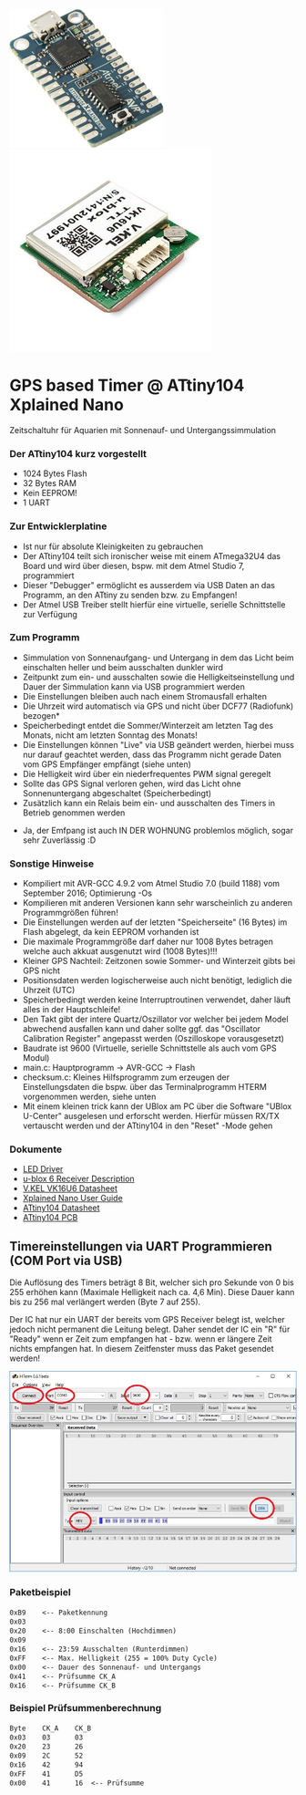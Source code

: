 ![Logo](https://raw.githubusercontent.com/sh3bang/sunrisetimer/master/resources/ATtiny104.png)
![UBLOX VK16U6](https://raw.githubusercontent.com/sh3bang/sunrisetimer/master/resources/UBLOX-vk16u6.jpg)

# GPS based Timer @ ATtiny104 Xplained Nano
Zeitschaltuhr für Aquarien mit Sonnenauf- und Untergangssimmulation

### Der ATtiny104 kurz vorgestellt
- 1024 Bytes Flash
- 32 Bytes RAM
- Kein EEPROM!
- 1 UART

### Zur Entwicklerplatine
- Ist nur für absolute Kleinigkeiten zu gebrauchen
- Der ATtiny104 teilt sich ironischer weise mit einem ATmega32U4 das Board und wird über diesen, bspw. mit dem Atmel Studio 7, programmiert
- Dieser "Debugger" ermöglicht es ausserdem via USB Daten an das Programm, an den ATtiny zu senden bzw. zu Empfangen!
- Der Atmel USB Treiber stellt hierfür eine virtuelle, serielle Schnittstelle zur Verfügung

### Zum Programm
- Simmulation von Sonnenaufgang- und Untergang in dem das Licht beim einschalten heller und beim ausschalten dunkler wird
- Zeitpunkt zum ein- und ausschalten sowie die Helligkeitseinstellung und Dauer der Simmulation kann via USB programmiert werden
- Die Einstellungen bleiben auch nach einem Stromausfall erhalten
- Die Uhrzeit wird automatisch via GPS und nicht über DCF77 (Radiofunk) bezogen*
- Speicherbedingt entdet die Sommer/Winterzeit am letzten Tag des Monats, nicht am letzten Sonntag des Monats!
- Die Einstellungen können "Live" via USB geändert werden, hierbei muss nur darauf geachtet werden, dass das Programm nicht gerade Daten vom GPS Empfänger empfängt (siehe unten)
- Die Helligkeit wird über ein niederfrequentes PWM signal geregelt
- Sollte das GPS Signal verloren gehen, wird das Licht ohne Sonnenuntergang abgeschaltet (Speicherbedingt)
- Zusätzlich kann ein Relais beim ein- und ausschalten des Timers in Betrieb genommen werden

* Ja, der Emfpang ist auch IN DER WOHNUNG problemlos möglich, sogar sehr Zuverlässig :D


### Sonstige Hinweise
- Kompiliert mit AVR-GCC 4.9.2 vom Atmel Studio 7.0 (build 1188) vom September 2016; Optimierung -Os
- Kompilieren mit anderen Versionen kann sehr warscheinlich zu anderen Programmgrößen führen!
- Die Einstellungen werden auf der letzten "Speicherseite" (16 Bytes) im Flash abgelegt, da kein EEPROM vorhanden ist
- Die maximale Programmgröße darf daher nur 1008 Bytes betragen welche auch akkuat ausgenutzt wird (1008 Bytes)!!!
- Kleiner GPS Nachteil: Zeitzonen sowie Sommer- und Winterzeit gibts bei GPS nicht
- Positionsdaten werden logischerweise auch nicht benötigt, lediglich die Uhrzeit (UTC)
- Speicherbedingt werden keine Interruptroutinen verwendet, daher läuft alles in der Hauptschleife!
- Den Takt gibt der intere Quartz/Oszillator vor welcher bei jedem Model abwechend ausfallen kann und daher sollte ggf. das "Oscillator Calibration Register" angepasst werden (Oszilloskope vorausgesetzt)
- Baudrate ist 9600 (Virtuelle, serielle Schnittstelle als auch vom GPS Modul)
- main.c: Hauptprogramm -> AVR-GCC -> Flash
- checksum.c: Kleines Hilfsprogramm zum erzeugen der Einstellungsdaten die bspw. über das Terminalprogramm HTERM vorgenommen werden, siehe unten
- Mit einem kleinen trick kann der UBlox am PC über die Software "UBlox U-Center" ausgelesen und erforscht werden. Hierfür müssen RX/TX vertauscht werden und der ATtiny104 in den "Reset" -Mode gehen


### Dokumente

- [LED Driver](https://raw.githubusercontent.com/sh3bang/sunrisetimer/master/resources/ELG-100-C-spec-806035.pdf)
- [u-blox 6 Receiver Description](https://raw.githubusercontent.com/sh3bang/sunrisetimer/master/resources/u-blox-6-Receiver-Description.pdf)
- [V.KEL VK16U6 Datasheet](https://raw.githubusercontent.com/sh3bang/sunrisetimer/master/resources/VK16u6.rtf)
- [Xplained Nano User Guide](https://raw.githubusercontent.com/sh3bang/sunrisetimer/master/resources/Atmel-42671-ATtiny104-Xplained-Nano_User-Guide.pdf)
- [ATtiny104 Datasheet](https://raw.githubusercontent.com/sh3bang/sunrisetimer/master/resources/Atmel-42505-8-bit-AVR-Microcontrollers-ATtiny102-ATtiny104_Datasheet.pdf)
- [ATtiny104 PCB](https://raw.githubusercontent.com/sh3bang/sunrisetimer/master/resources/ATtiny104_Xplained_Nano_design_documentation_release_rev2.pdf)

## Timereinstellungen via UART Programmieren (COM Port via USB)

Die Auflösung des Timers beträgt 8 Bit, welcher sich pro Sekunde von 0 bis 255 erhöhen kann (Maximale Helligkeit nach ca. 4,6 Min).
Diese Dauer kann bis zu 256 mal verlängert werden (Byte 7 auf 255).

Der IC hat nur ein UART der bereits vom GPS Receiver belegt ist, welcher jedoch nicht permanent die Leitung belegt.
Daher sendet der IC ein "R" für "Ready" wenn er Zeit zum empfangen hat - bzw. wenn er längere Zeit nichts empfangen hat. In diesem Zeitfenster muss das Paket gesendet werden!

![HTERM](https://raw.githubusercontent.com/sh3bang/sunrisetimer/master/resources/hterm.jpg)


### Paketbeispiel
````
0xB9	<-- Paketkennung
0x03
0x20	<-- 8:00 Einschalten (Hochdimmen)
0x09
0x16	<-- 23:59 Ausschalten (Runterdimmen)
0xFF	<-- Max. Helligkeit (255 = 100% Duty Cycle)
0x00	<-- Dauer des Sonnenauf- und Untergangs
0x41	<-- Prüfsumme CK_A
0x16	<-- Prüfsumme CK_B
````

### Beispiel Prüfsummenberechnung
````
Byte	CK_A	CK_B
0x03	03		03
0x20	23		26
0x09	2C		52
0x16	42		94
0xFF	41		D5
0x00	41		16	<-- Prüfsumme
````